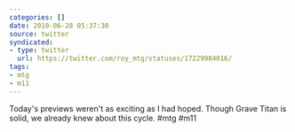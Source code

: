 ```yaml
---
categories: []
date: 2010-06-28 05:37:30
source: twitter
syndicated:
- type: twitter
  url: https://twitter.com/roy_mtg/statuses/17229984016/
tags:
- mtg
- m11
---
```


Today's previews weren't as exciting as I had hoped. Though Grave Titan is solid, we already knew about this cycle. #mtg #m11